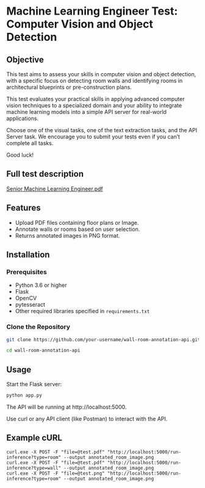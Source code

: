 # Machine Learning Engineer Test: Computer Vision and Object Detection

## Objective
This test aims to assess your skills in computer vision and object detection, with a specific focus on detecting room walls and identifying rooms in architectural blueprints or pre-construction plans.

This test evaluates your practical skills in applying advanced computer vision techniques to a specialized domain and your ability to integrate machine learning models into a simple API server for real-world applications.

Choose one of the visual tasks, one of the text extraction tasks, and the API Server task. We encourage you to submit your tests even if you can’t complete all tasks.

Good luck!


## Full test description
[Senior Machine Learning Engineer.pdf](https://github.com/user-attachments/files/16702909/Senior.Machine.Learning.Engineer.pdf)

## Features

- Upload PDF files containing floor plans or Image.
- Annotate walls or rooms based on user selection.
- Returns annotated images in PNG format.

## Installation

### Prerequisites

- Python 3.6 or higher
- Flask
- OpenCV
- pytesseract
- Other required libraries specified in `requirements.txt`

### Clone the Repository

```bash
git clone https://github.com/your-username/wall-room-annotation-api.git

cd wall-room-annotation-api
```

## Usage
Start the Flask server:

```bash
python app.py
```

The API will be running at http://localhost:5000.

Use curl or any API client (like Postman) to interact with the API.
## Example cURL
```
curl.exe -X POST -F "file=@test.pdf" "http://localhost:5000/run-inference?type=room" --output annotated_room_image.png
curl.exe -X POST -F "file=@test.pdf" "http://localhost:5000/run-inference?type=wall" --output annotated_room_image.png
curl.exe -X POST -F "file=@test.png" "http://localhost:5000/run-inference?type=room" --output annotated_room_image.png
```




